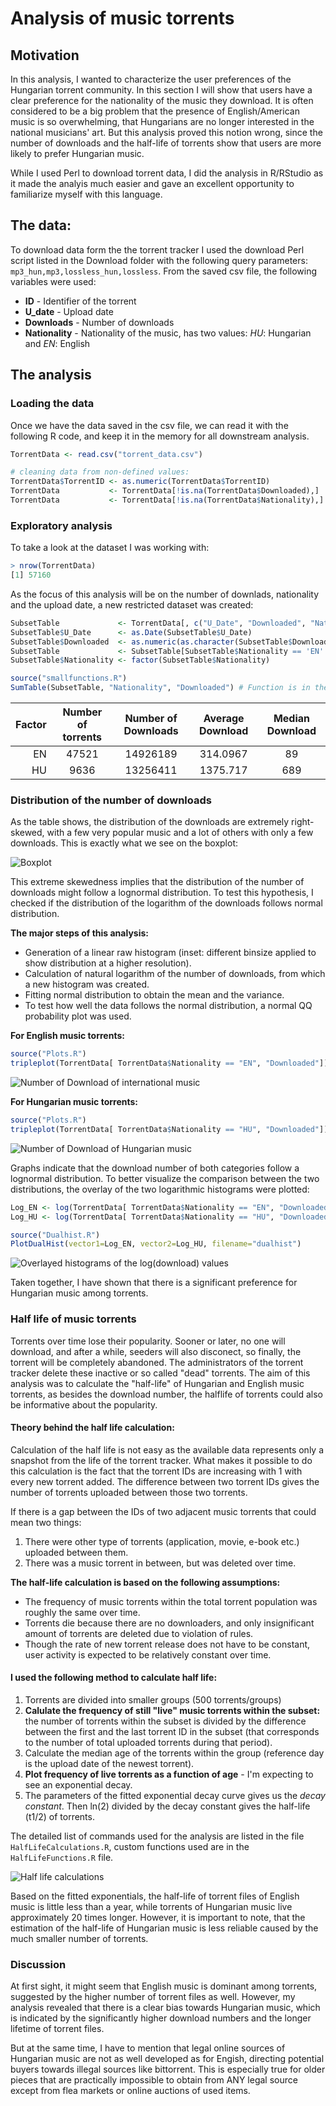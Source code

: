 Analysis of music torrents
===========

## Motivation

In this analysis, I wanted to characterize the user preferences of the Hungarian torrent community. In this section I will show that users have a clear preference for the nationality of the music they download. It is often considered to be a big problem that the presence of English/American music is so overwhelming, that Hungarians are no longer interested in the national musicians' art. But this analysis proved this notion wrong, since the number of downloads and the half-life of torrents show that users are more likely to prefer Hungarian music.

While I used Perl to download torrent data, I did the analysis in R/RStudio as it made the analyis much easier and gave an excellent opportunity to familiarize myself with this language.

## The data:

To download data form the the torrent tracker I used the download Perl script listed in the Download folder with the following query parameters: `mp3_hun,mp3,lossless_hun,lossless`. From the saved csv file, the following variables were used:

* **ID** - Identifier of the torrent
* **U_date** - Upload date
* **Downloads** - Number of downloads
* **Nationality** - Nationality of the music, has two values: *HU*: Hungarian and *EN*: English 

## The analysis

### Loading the data

Once we have the data saved in the csv file, we can read it with the following R code, and keep it in the memory for all downstream analysis.

```R
TorrentData <- read.csv("torrent_data.csv")

# cleaning data from non-defined values:
TorrentData$TorrentID <- as.numeric(TorrentData$TorrentID)
TorrentData           <- TorrentData[!is.na(TorrentData$Downloaded),]
TorrentData           <- TorrentData[!is.na(TorrentData$Nationality),]

```

### Exploratory analysis

To take a look at the dataset I was working with:
```R
> nrow(TorrentData)
[1] 57160
```
As the focus of this analysis will be on the number of downlads, nationality and the upload date, a new restricted dataset was created:

```R
SubsetTable             <- TorrentData[, c("U_Date", "Downloaded", "Nationality")]
SubsetTable$U_Date      <- as.Date(SubsetTable$U_Date)
SubsetTable$Downloaded  <- as.numeric(as.character(SubsetTable$Downloaded))
SubsetTable             <- SubsetTable[SubsetTable$Nationality == 'EN' | SubsetTable$Nationality == 'HU',]
SubsetTable$Nationality <- factor(SubsetTable$Nationality)

source("smallfunctions.R")
SumTable(SubsetTable, "Nationality", "Downloaded") # Function is in the smallfunctions.R source file
```

| Factor | Number of torrents | Number of Downloads | Average Download | Median Download |
|--:|:--:|:--:|:--:|:--:|
|  EN  |  47521  |  14926189  |  314.0967  |  89  |
|  HU  |  9636  |  13256411  |  1375.717  |  689  |


### Distribution of the number of downloads

As the table shows, the distribution of the downloads are extremely right-skewed, with a few very popular music and a lot of others with only a few downloads. This is exactly what we see on the boxplot:

![Boxplot](http://www.kephost.com/images/2014/05/26/NatBoxplot.png)

This extreme skewedness implies that the distribution of the number of downloads might follow a lognormal distribution. To test this hypothesis, I  checked if the distribution of the logarithm of the downloads follows normal distribution.

**The major steps of this analysis:**
* Generation of a linear raw histogram (inset: different binsize applied to show distribution at a higher resolution).
* Calculation of natural logarithm of the number of downloads, from which a new histogram was created.
* Fitting normal distribution to obtain the mean and the variance.
* To test how well the data follows the normal distribution, a normal QQ probability plot was used.

**For English music torrents:**

```R
source("Plots.R")
tripleplot(TorrentData[ TorrentData$Nationality == "EN", "Downloaded"])
```
![Number of Download of international music](./figures/EN_plots.png)

**For Hungarian music torrents:**

```R
source("Plots.R")
tripleplot(TorrentData[ TorrentData$Nationality == "HU", "Downloaded"])
```
![Number of Download of Hungarian music](./figures/HU_plots.png)

Graphs indicate that the download number of both categories follow a lognormal distribution. To better visualize the comparison between the two distributions, the overlay of the two logarithmic histograms were plotted:

```R
Log_EN <- log(TorrentData[ TorrentData$Nationality == "EN", "Downloaded"])
Log_HU <- log(TorrentData[ TorrentData$Nationality == "HU", "Downloaded"])

source("Dualhist.R")
PlotDualHist(vector1=Log_EN, vector2=Log_HU, filename="dualhist")
```
![Overlayed histograms of the log(download) values](./figures/dualhist.png)

Taken together, I have shown that there is a significant preference for Hungarian music among torrents.

### Half life of music torrents

Torrents over time lose their popularity. Sooner or later, no one will download, and after a while, seeders will also disconect, so finally, the torrent will be completely abandoned. The administrators of the torrent tracker delete these inactive or so called "dead" torrents. The aim of this analysis was to calculate the "half-life"  of Hungarian and English music torrents, as besides the download number, the halflife of torrents could also be informative about the popularity.

#### Theory behind the half life calculation:

Calculation of the half life is not easy as the available data represents only a snapshot from the life of the torrent tracker. What makes it possible to do this calculation is the fact that the torrent IDs are increasing with 1 with every new torrent added. The difference between two torrent IDs gives the number of torrents uploaded between those two torrents.

If there is a gap between the IDs of two adjacent music torrents that could mean two things:
1. There were other type of torrents (application, movie, e-book etc.) uploaded between them.
2. There was a music torrent in between, but was deleted over time.

**The half-life calculation is based on the following assumptions:**
* The frequency of music torrents within the total torrent population was roughly the same over time.
* Torrents die because there are no downloaders, and only insignificant amount of torrents are deleted due to violation of rules.
* Though the rate of new torrent release does not have to be constant, user activity is expected to be relatively constant over time.

#### I used the following method to calculate half life:

1. Torrents are divided into smaller groups (500 torrents/groups)
2. **Calulate the frequency of still "live" music torrents within the subset:** the number of torrents within the subset is divided by the difference between the first and the last torrent ID in the subset (that corresponds to the number of total uploaded torrents during that period).
3. Calculate the median age of the torrents within the group (reference day is the upload date of the newest torrent).
4. **Plot frequency of live torrents as a function of age** - I'm expecting to see an exponential decay.
5. The parameters of the fitted exponential decay curve gives us the *decay constant*. Then ln(2) divided by the decay constant gives the half-life (t1/2) of torrents.

The detailed list of commands used for the analysis are listed in the file `HalfLifeCalculations.R`, custom functions used are in the `HalfLifeFunctions.R` file.

![Half life calculations](./figures/halflife.png)

Based on the fitted exponentials, the half-life of torrent files of English music is little less than a year, while torrents of Hungarian music live approximately 20 times longer. However, it is important to note, that the estimation of the half-life of Hungarian music is less reliable caused by the much smaller number of torrents.

### Discussion

At first sight, it might seem that English music is dominant among torrents, suggested by the higher number of torrent files as well. However, my analysis revealed that there is a clear bias towards Hungarian music, which is indicated by the significantly higher download numbers and the longer lifetime of torrent files.

But at the same time, I have to mention that legal online sources of Hungarian music are not as well developed as for Engish, directing potential buyers towards illegal sources like bittorrent. This is especially true for older pieces that are practically impossible to obtain from ANY legal source except from flea markets or online auctions of used items.

